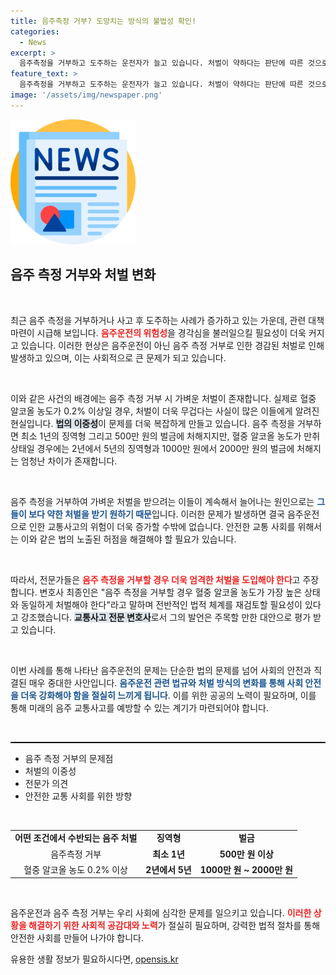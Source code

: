 ```yaml
---
title: 음주측정 거부? 도망치는 방식의 불법성 확인!
categories:
  - News
excerpt: >
  음주측정을 거부하고 도주하는 운전자가 늘고 있습니다. 처벌이 약하다는 판단에 따른 것으로, 음주운전 방지를 위한 강력한 대책이 절실합니다. 생명을 위협하는 이 문제의 심각성을 놓쳐서는 안 됩니다.
feature_text: >
  음주측정을 거부하고 도주하는 운전자가 늘고 있습니다. 처벌이 약하다는 판단에 따른 것으로, 음주운전 방지를 위한 강력한 대책이 절실합니다. 생명을 위협하는 이 문제의 심각성을 놓쳐서는 안 됩니다.
image: '/assets/img/newspaper.png'
---
```


<p><img src="/assets/img/newspaper.png" alt="kimp 속보" /></p>

<h2 data-ke-size="size26">음주 측정 거부와 처벌 변화</h2>

<p data-ke-size="size16">&nbsp;</p>

<p>최근 음주 측정을 거부하거나 사고 후 도주하는 사례가 증가하고 있는 가운데, 관련 대책 마련이 시급해 보입니다. <b><span style="color: #ee2323;">음주운전의 위험성</span></b>을 경각심을 불러일으킬 필요성이 더욱 커지고 있습니다. 이러한 현상은 음주운전이 아닌 음주 측정 거부로 인한 경감된 처벌로 인해 발생하고 있으며, 이는 사회적으로 큰 문제가 되고 있습니다.</p>

<p data-ke-size="size16">&nbsp;</p>

<p>이와 같은 사건의 배경에는 음주 측정 거부 시 가벼운 처벌이 존재합니다. 실제로 혈중 알코올 농도가 0.2% 이상일 경우, 처벌이 더욱 무겁다는 사실이 많은 이들에게 알려진 현실입니다. <b><span style="background-color: #21538527;">법의 이중성</span></b>이 문제를 더욱 복잡하게 만들고 있습니다. 음주 측정을 거부하면 최소 1년의 징역형 그리고 500만 원의 벌금에 처해지지만, 혈중 알코올 농도가 만취 상태일 경우에는 2년에서 5년의 징역형과 1000만 원에서 2000만 원의 벌금에 처해지는 엄청난 차이가 존재합니다.</p>

<p data-ke-size="size16">&nbsp;</p>

<p>음주 측정을 거부하여 가벼운 처벌을 받으려는 이들이 계속해서 늘어나는 원인으로는 <b><span style="color: #1a5490;">그들이 보다 약한 처벌을 받기 원하기 때문</span></b>입니다. 이러한 문제가 발생하면 결국 음주운전으로 인한 교통사고의 위험이 더욱 증가할 수밖에 없습니다. 안전한 교통 사회를 위해서는 이와 같은 법의 노출된 허점을 해결해야 할 필요가 있습니다.</p>

<p data-ke-size="size16">&nbsp;</p>

<p>따라서, 전문가들은 <b><span style="color: #ee2323;">음주 측정을 거부할 경우 더욱 엄격한 처벌을 도입해야 한다</span></b>고 주장합니다. 변호사 최종인은 "음주 측정을 거부할 경우 혈중 알코올 농도가 가장 높은 상태와 동일하게 처벌해야 한다"라고 말하며 전반적인 법적 체계를 재검토할 필요성이 있다고 강조했습니다. <b><span style="background-color: #21538527;">교통사고 전문 변호사</span></b>로서 그의 발언은 주목할 만한 대안으로 평가 받고 있습니다.</p>

<p data-ke-size="size16">&nbsp;</p>

<p>이번 사례를 통해 나타난 음주운전의 문제는 단순한 법의 문제를 넘어 사회의 안전과 직결된 매우 중대한 사안입니다. <b><span style="color: #1a5490;">음주운전 관련 법규와 처벌 방식의 변화를 통해 사회 안전을 더욱 강화해야 함을 절실히 느끼게 됩니다</span></b>. 이를 위한 공공의 노력이 필요하며, 이를 통해 미래의 음주 교통사고를 예방할 수 있는 계기가 마련되어야 합니다.</p>

<p data-ke-size="size16">&nbsp;</p>

<hr style="height:2px; border:none; background-color:#000;">

<ul>
  <li>음주 측정 거부의 문제점</li>
  <li>처벌의 이중성</li>
  <li>전문가 의견</li>
  <li>안전한 교통 사회를 위한 방향</li>
</ul>

<p data-ke-size="size16">&nbsp;</p>

<table>
  <tr>
    <td style="text-align: center; height: 17px;"><b>어떤 조건에서 수반되는 음주 처벌</b></td>
    <td style="text-align: center; height: 17px;"><b>징역형</b></td>
    <td style="text-align: center; height: 17px;"><b>벌금</b></td>
  </tr>
  <tr>
    <td style="text-align: center; height: 17px;">음주측정 거부</td>
    <td style="text-align: center; height: 17px;"><b>최소 1년</b></td>
    <td style="text-align: center; height: 17px;"><b>500만 원 이상</b></td>
  </tr>
  <tr>
    <td style="text-align: center; height: 17px;">혈중 알코올 농도 0.2% 이상</td>
    <td style="text-align: center; height: 17px;"><b>2년에서 5년</b></td>
    <td style="text-align: center; height: 17px;"><b>1000만 원 ~ 2000만 원</b></td>
  </tr>
</table>

<p data-ke-size="size16">&nbsp;</p>

<p>음주운전과 음주 측정 거부는 우리 사회에 심각한 문제를 일으키고 있습니다. <b><span style="color: #ee2323;">이러한 상황을 해결하기 위한 사회적 공감대와 노력</span></b>가 절실히 필요하며, 강력한 법적 절차를 통해 안전한 사회를 만들어 나가야 합니다.</p>
유용한 생활 정보가 필요하시다면, <a href="https://opensis.kr" rel="dofollow">opensis.kr</a>


